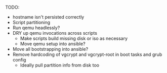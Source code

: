 TODO:

- hostname isn't persisted correctly
- Script partitioning
- Run qemu headlessly?
- DRY up qemu invocations across scripts
  - Make scripts build missing disk or iso as necessary
  - Move qemu setup into ansible?
- Move all bootstrapping into ansible?
- Remove hardcoding of vgcrypt and vgcrypt-root in boot tasks and grub config
  - Ideally pull partition info from disk too
